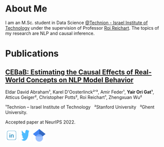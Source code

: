# About Me
I am an M.Sc. student in Data Science [@Technion - Israel Institute of Technology](https://www.technion.ac.il/en/home-2/) under the supervision of Professor [Roi Reichart](https://iew.technion.ac.il/~roiri/). 
The topics of my research are NLP and causal inference. 


# Publications
## [CEBaB: Estimating the Causal Effects of Real-World Concepts on NLP Model Behavior](https://arxiv.org/abs/2205.14140)

Eldar David Abraham¹, Karel D'Oosterlinck²ʼ³, Amir Feder¹, **Yair Ori Gat¹**, Atticus Geiger², Christopher Potts², Roi Reichart¹, Zhengxuan Wu²

¹Technion – Israel Institute of Technology &nbsp; ²Stanford University &nbsp; ³Ghent University.

Accepted paper at NeurIPS 2022.


[<img alt="LinkedIn" height= "40px" width="40px" src="Other/LinkedIn.png" />](https://www.linkedin.com/in/yair-gat/) 
[<img alt="Twitter" height= "40px" width="40px" src="Other/twitter.PNG" />](https://twitter.com/YairGat1)
[<img alt="Google Scholar" height= "40px" width="40px" src="Other/google_scholar.png" />](https://scholar.google.com/citations?hl=iw&user=ONm-EGQAAAAJ&view_op=list_works&authuser=1&gmla=AJsN-F7oJjzc8t58cs5PjEu7BzjKy1wYxsZH2_Kb1VbRbX2LXdy4ubZKN-eLAcMva5j2CgQGAlhcVGiO0NCm-BwIXY8cPEljDjxS8u9YkTeGDsI7zRqup40)


